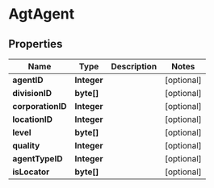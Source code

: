 
# AgtAgent

## Properties
Name | Type | Description | Notes
------------ | ------------- | ------------- | -------------
**agentID** | **Integer** |  |  [optional]
**divisionID** | **byte[]** |  |  [optional]
**corporationID** | **Integer** |  |  [optional]
**locationID** | **Integer** |  |  [optional]
**level** | **byte[]** |  |  [optional]
**quality** | **Integer** |  |  [optional]
**agentTypeID** | **Integer** |  |  [optional]
**isLocator** | **byte[]** |  |  [optional]



